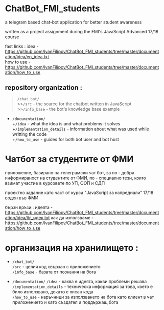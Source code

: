 # ChatBot_FMI_students

a telegram based chat-bot application for better student awareness

written as a project assignment during the FMI's JavaScript Advanced 17/18 course

fast links :
  idea - https://github.com/IvanFilipov/ChatBot_FMI_students/tree/master/documentation/idea/en_idea.txt<br/>
  how to use - https://github.com/IvanFilipov/ChatBot_FMI_students/tree/master/documentation/how_to_use<br/>

## repository organization : 

   > `/chat_bot/`<br/>
                  >>`/src` - the source for the chatbot written in JavaScript<br/>
                  >>`/info_base` - the bot's knowledge base example<br/>
                  
   * `/documentation/`<br />
                      +`/idea` - what the idea is and what problems it solves<br />
                      +`/implementation_details` - information about what was used while writting the code<br />
                      +`/how_to_use` - guides for both bot user and bot host<br />
                      

# Чатбот за студентите от ФМИ

приложение, базирано на телеграмски чат бот, за по - добра информираност на студентите от ФМИ,
по - специално тези, които взимат участие в курсовете по УП, ООП и СДП

проектно задание като част от курса "JavaScript за напреднали" 17/18 воден във ФМИ

бързи връзи :
  идеята - https://github.com/IvanFilipov/ChatBot_FMI_students/tree/master/documentation/idea/бг_идея.txt
  как да използваме - https://github.com/IvanFilipov/ChatBot_FMI_students/tree/master/documentation/how_to_use

# организация на хранилището : 

   * `/chat_bot/`<br />
                  `/src` - целия код свързан с приложението<br />
                  `/info_base` - базата от познания на бота<br />
                  
   * `/documentation/` 
                      `/idea` - каква е идеята, какви проблеми решава<br />
                      `/implementation_details` - техническа информация за това, което е било използвано, докато е писан кода<br />
                      `/how_to_use` - наръчници за използването на бота като клиент в чат приложението и като създател и поддържащ бота<br />
